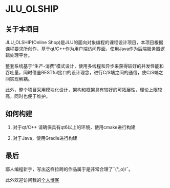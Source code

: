 # JLU_OLSHIP

## 关于本项目

JLU_OLSHIP(Online Shop)是JLU的面向对象编程的课程设计项目，本项目根据课程要求所创作，基于qt/C++作为用户端访问界面，使用Java作为后端服务器逻辑处理平台。

整套系统基于“生产-消费”模式设计，使用多线程和异步来获得较好的并发性能和吞吐量，同时借鉴RESTful接口的设计理念，进行C/S端之间的通信，使C/S端之间实现解耦。

此外，整个项目采用模块化设计，架构和框架具有较好的可拓展性，理论上限较高，同时也便于维护。

## 如何构建

1. 对于qt/C++ 请确保具有qt6以上的环境，使用cmake进行构建

2. 对于Java，使用Gradle进行构建

## 最后

鄙人编程新手，写出这样拉跨的作品属于是非常合理了¯\(°_o)/¯。

此外欢迎访问我的[个人博客](https://blog.yurzi.net)

